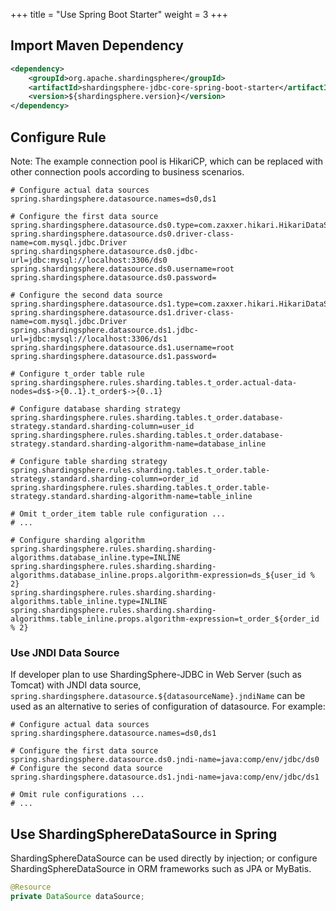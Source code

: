 +++
title = "Use Spring Boot Starter"
weight = 3
+++

## Import Maven Dependency

```xml
<dependency>
    <groupId>org.apache.shardingsphere</groupId>
    <artifactId>shardingsphere-jdbc-core-spring-boot-starter</artifactId>
    <version>${shardingsphere.version}</version>
</dependency>
```

## Configure Rule

Note: The example connection pool is HikariCP, which can be replaced with other connection pools according to business scenarios.

```properties
# Configure actual data sources
spring.shardingsphere.datasource.names=ds0,ds1

# Configure the first data source
spring.shardingsphere.datasource.ds0.type=com.zaxxer.hikari.HikariDataSource
spring.shardingsphere.datasource.ds0.driver-class-name=com.mysql.jdbc.Driver
spring.shardingsphere.datasource.ds0.jdbc-url=jdbc:mysql://localhost:3306/ds0
spring.shardingsphere.datasource.ds0.username=root
spring.shardingsphere.datasource.ds0.password=

# Configure the second data source
spring.shardingsphere.datasource.ds1.type=com.zaxxer.hikari.HikariDataSource
spring.shardingsphere.datasource.ds1.driver-class-name=com.mysql.jdbc.Driver
spring.shardingsphere.datasource.ds1.jdbc-url=jdbc:mysql://localhost:3306/ds1
spring.shardingsphere.datasource.ds1.username=root
spring.shardingsphere.datasource.ds1.password=

# Configure t_order table rule
spring.shardingsphere.rules.sharding.tables.t_order.actual-data-nodes=ds$->{0..1}.t_order$->{0..1}

# Configure database sharding strategy
spring.shardingsphere.rules.sharding.tables.t_order.database-strategy.standard.sharding-column=user_id
spring.shardingsphere.rules.sharding.tables.t_order.database-strategy.standard.sharding-algorithm-name=database_inline

# Configure table sharding strategy
spring.shardingsphere.rules.sharding.tables.t_order.table-strategy.standard.sharding-column=order_id
spring.shardingsphere.rules.sharding.tables.t_order.table-strategy.standard.sharding-algorithm-name=table_inline

# Omit t_order_item table rule configuration ...
# ...

# Configure sharding algorithm
spring.shardingsphere.rules.sharding.sharding-algorithms.database_inline.type=INLINE
spring.shardingsphere.rules.sharding.sharding-algorithms.database_inline.props.algorithm-expression=ds_${user_id % 2}
spring.shardingsphere.rules.sharding.sharding-algorithms.table_inline.type=INLINE
spring.shardingsphere.rules.sharding.sharding-algorithms.table_inline.props.algorithm-expression=t_order_${order_id % 2}
```

### Use JNDI Data Source

If developer plan to use ShardingSphere-JDBC in Web Server (such as Tomcat) with JNDI data source, 
`spring.shardingsphere.datasource.${datasourceName}.jndiName` can be used as an alternative to series of configuration of datasource. 
For example:

```properties
# Configure actual data sources
spring.shardingsphere.datasource.names=ds0,ds1

# Configure the first data source
spring.shardingsphere.datasource.ds0.jndi-name=java:comp/env/jdbc/ds0
# Configure the second data source
spring.shardingsphere.datasource.ds1.jndi-name=java:comp/env/jdbc/ds1

# Omit rule configurations ...
# ...
```

## Use ShardingSphereDataSource in Spring

ShardingSphereDataSource can be used directly by injection; 
or configure ShardingSphereDataSource in ORM frameworks such as JPA or MyBatis.

```java
@Resource
private DataSource dataSource;
```
